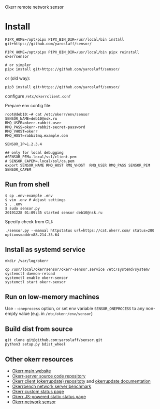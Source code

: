 Okerr remote network sensor

# Install

~~~shell
PIPX_HOME=/opt/pipx PIPX_BIN_DIR=/usr/local/bin install git+https://github.com/yaroslaff/sensor/

PIPX_HOME=/opt/pipx PIPX_BIN_DIR=/usr/local/bin pipx reinstall okerrsensor

# or simpler
pipx install git+https://github.com/yaroslaff/sensor/
~~~

or (old way):
~~~
pip3 install git+https://github.com/yaroslaff/sensor/
~~~


configure `/etc/okerrclient.conf`

Prepare env config file:
~~~
root@deb10:~# cat /etc/okerr/env/sensor  
SENSOR_NAME=deb10@nsk.ru
RMQ_USER=okerr-rabbit-user
RMQ_PASS=okerr-rabbit-secret-password
RMQ_VHOST=okerr
RMQ_HOST=rabbitmq.example.com

SENSOR_IP=1.2.3.4

## only for local debugging
#SENSOR_PEM=.local/ssl/client.pem
# SENSOR_CAPEM=.local/ssl/ca.pem
export SENSOR_NAME RMQ_HOST RMQ_VHOST  RMQ_USER RMQ_PASS SENSOR_PEM SENSOR_CAPEM

~~~
## Run from shell

~~~shell
$ cp .env-example .env
$ vim .env # Adjust settings
$ . .env
$ sudo sensor.py 
20191228 01:09:35 started sensor deb10@nsk.ru
~~~

Specify check from CLI:
~~~
./sensor.py --manual httpstatus url=https://cat.okerr.com/ status=200 options=addr=88.214.35.64
~~~

## Install as systemd service
~~~
mkdir /var/log/okerr

cp /usr/local/okerrsensor/okerr-sensor.service /etc/systemd/system/
systemctl daemon-reload
systemctl enable okerr-sensor
systemctl start okerr-sensor
~~~

## Run on low-memory machines
Use `--oneprocess` option, or set env variable `SENSOR_ONEPROCESS` to any non-empty value (e.g. in `/etc/okerr/env/sensor`)

## Build dist from source
~~~
git clone git@github.com:yaroslaff/sensor.git
python3 setup.py bdist_wheel
~~~

## Other okerr resources
- [Okerr main website](https://okerr.com/)
- [Okerr-server source code repository](https://github.com/yaroslaff/okerr-dev/) 
- [Okerr client (okerrupdate) repositoty](https://github.com/yaroslaff/okerrupdate) and [okerrupdate documentation](https://okerrupdate.readthedocs.io/)
- [Okerrbench network server benchmark](https://github.com/yaroslaff/okerrbench)
- [Okerr custom status page](https://github.com/yaroslaff/okerr-status)
- [Okerr JS-powered static status page](https://github.com/yaroslaff/okerrstatusjs)
- [Okerr network sensor](https://github.com/yaroslaff/sensor)


